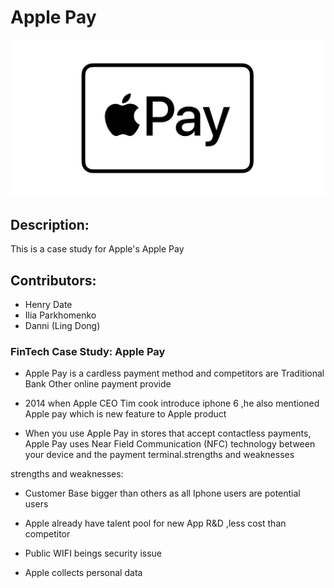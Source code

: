 # Apple Pay 

![image](apple-pay-og-twitter.jpg)

## Description:

This is a case study for Apple's Apple Pay

## Contributors:

- Henry Date
- Ilia Parkhomenko
- Danni (Ling Dong)

### FinTech Case Study: Apple Pay

- Apple Pay is a cardless payment method and competitors are 
Traditional Bank 
Other online payment provide 

- 2014 when Apple CEO Tim cook introduce iphone 6 ,he also mentioned Apple pay which is new feature to Apple product

- When you use Apple Pay in stores that accept contactless payments, Apple Pay uses Near Field Communication (NFC) technology between your device and the payment terminal.strengths and weaknesses

strengths and weaknesses:

- Customer Base bigger than others as all Iphone users are potential users
- Apple already have talent pool for new App R&D ,less cost than competitor

- Public WIFI beings security issue
- Apple collects personal data
